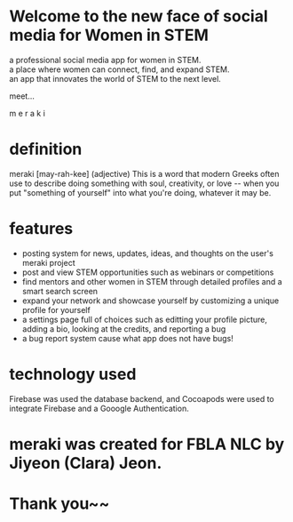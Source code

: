 # Welcome to the new face of social media for Women in STEM

a professional social media app for women in STEM.  
a place where women can connect, find, and expand STEM.  
an app that innovates the world of STEM to the next level.  

meet...

m e r a k i

# definition

meraki [may-rah-kee] (adjective) This is a word that modern Greeks often use to describe doing something with soul, creativity, or love -- when you put "something of yourself" into what you're doing, whatever it may be.

# features
- posting system for news, updates, ideas, and thoughts on the user's meraki project
- post and view STEM opportunities such as webinars or competitions
- find mentors and other women in STEM through detailed profiles and a smart search screen
- expand your network and showcase yourself by customizing a unique profile for yourself
- a settings page full of choices such as editting your profile picture, adding a bio, looking at the credits, and reporting a bug
- a bug report system cause what app does not have bugs!

# technology used
Firebase was used the database backend, and Cocoapods were used to integrate Firebase and a Gooogle Authentication.

# meraki was created for FBLA NLC by Jiyeon (Clara) Jeon. 
# Thank you~~
